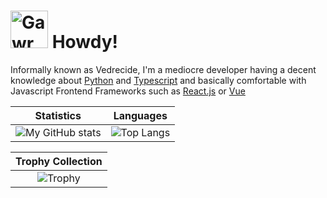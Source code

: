 # <a href="https://emoji.gg/emoji/6949-gawrgurawavebackgroundless"><img src="https://emoji.gg/assets/emoji/6949-gawrgurawavebackgroundless.png" width="60px" height="60px" alt="GawrGuraWaveBackgroundless"></a> Howdy!

Informally known as Vedrecide, I'm a mediocre developer having a decent knowledge about [Python](https://python.org) and [Typescript](https://typescriptlang.org) and basically comfortable with Javascript Frontend Frameworks such as [React.js](https://reactjs.org) or [Vue](https://v3.vuejs.org)

|Statistics|Languages|
|:---:|:---:|
|![My GitHub stats](https://github-readme-stats.vercel.app/api?username=1olipop&show_icons=true)|![Top Langs](https://github-readme-stats.vercel.app/api/top-langs/?username=1olipop&layout=compact&langs_count=6)|

|Trophy Collection|
|:---:|
|![Trophy](https://github-profile-trophy.vercel.app/?username=1olipop&row=1&margin-w=5)|
